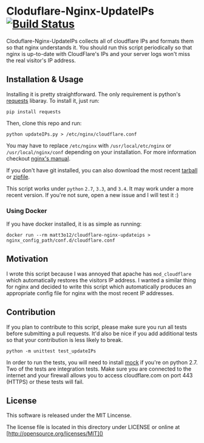 # Cloduflare-Nginx-UpdateIPs [![Build Status](https://travis-ci.org/Matt3o12/cloudflare-nginx-updateips.svg?branch=master)](https://travis-ci.org/Matt3o12/cloudflare-nginx-updateips) #

Cloduflare-Nginx-UpdateIPs collects all of cloudflare IPs and formats them so that nginx understands it. You should run this script periodically so that nginx is up-to-date with CloudFlare's IPs and your server logs won't miss the real visitor's IP address. 

## Installation & Usage ##

Installing it is pretty straightforward. The only requirement is python's [requests][requests-pypi] libaray. To install it, just run:

    pip install requests

Then, clone this repo and run:

    python updateIPs.py > /etc/nginx/cloudflare.conf

You may have to replace `/etc/nginx` with `/usr/local/etc/nginx` or `/usr/local/nginx/conf` depending on your installation. For more information checkout [nginx's manual][nginx-manual]. 

If you don't have git installed, you can also download the most recent [tarball][master-tarball] or [zipfile][master-zip].

This script works under `python` `2.7`, `3.3`, and `3.4`. It may work under a more recent version. If you're not sure, open a new issue and I will test it :)

### Using Docker ###

If you have docker installed, it is as simple as running:

    docker run --rm matt3o12/cloudflare-nginx-updateips > nginx_config_path/conf.d/cloudflare.conf

## Motivation ##

I wrote this script because I was annoyed that apache has `mod_cloudflare` which automatically restores the visitors IP address. I wanted a similar thing for nginx and decided to write this script which automatically produces an appropriate config file for nginx with the most recent IP addresses.

## Contribution ##
If you plan to contribute to this script, please make sure you run all tests before submitting a pull requests. It'd also be nice if you add additional tests so that your contribution is less likely to break.  

    python -m unittest test_updateIPs

In order to run the tests, you will need to install [mock][mock-pypi] if you're on python 2.7. Two of the tests are integration tests. Make sure you are connected to the internet and your firewall allows you to access cloudflare.com on port 443 (HTTPS) or these tests will fail.
 
## License ##
This software is released under the MIT Lincense.

The license file is located in this directory under LICENSE
or online at [http://opensource.org/licenses/MIT]()

[requests-pypi]: https://pypi.python.org/pypi/requests
[mock-pypi]: https://pypi.python.org/pypi/mock
[master-zip]: https://github.com/Matt3o12/cloudflare-nginx-updateips/archive/master.zip
[master-tarball]: https://github.com/Matt3o12/cloudflare-nginx-updateips/archive/master.tar.gz
[nginx-manual]: http://nginx.org/en/docs/beginners_guide.html

